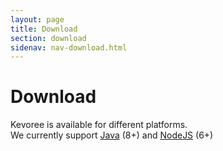 ```yaml
---
layout: page
title: Download
section: download
sidenav: nav-download.html
---
```

# Download
Kevoree is available for different platforms.  
We currently support [Java](java-runtime.html) (8+) and [NodeJS](nodejs-runtime.html) (6+)
